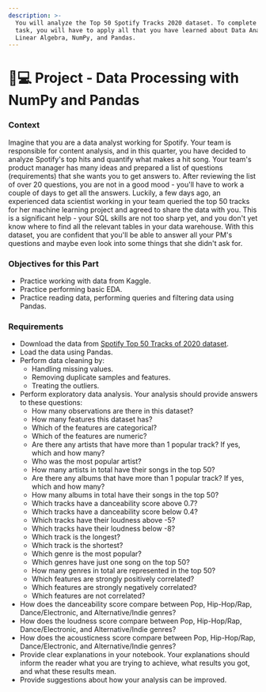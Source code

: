 ```yaml
---
description: >-
  You will analyze the Top 50 Spotify Tracks 2020 dataset. To complete this
  task, you will have to apply all that you have learned about Data Analysis,
  Linear Algebra, NumPy, and Pandas.
---
```


# 👨💻 Project - Data Processing with NumPy and Pandas

### Context <a href="#context" id="context"></a>

Imagine that you are a data analyst working for Spotify. Your team is responsible for content analysis, and in this quarter, you have decided to analyze Spotify's top hits and quantify what makes a hit song. Your team's product manager has many ideas and prepared a list of questions (requirements) that she wants you to get answers to. After reviewing the list of over 20 questions, you are not in a good mood - you'll have to work a couple of days to get all the answers. Luckily, a few days ago, an experienced data scientist working in your team queried the top 50 tracks for her machine learning project and agreed to share the data with you. This is a significant help - your SQL skills are not too sharp yet, and you don't yet know where to find all the relevant tables in your data warehouse. With this dataset, you are confident that you'll be able to answer all your PM's questions and maybe even look into some things that she didn't ask for.

### Objectives for this Part <a href="#objectives-for-this-part" id="objectives-for-this-part"></a>

* Practice working with data from Kaggle.
* Practice performing basic EDA.
* Practice reading data, performing queries and filtering data using Pandas.

### Requirements <a href="#requirements" id="requirements"></a>

* Download the data from [Spotify Top 50 Tracks of 2020 dataset](https://www.kaggle.com/atillacolak/top-50-spotify-tracks-2020).
* Load the data using Pandas.
* Perform data cleaning by:
  * Handling missing values.
  * Removing duplicate samples and features.
  * Treating the outliers.
* Perform exploratory data analysis. Your analysis should provide answers to these questions:
  * How many observations are there in this dataset?
  * How many features this dataset has?
  * Which of the features are categorical?
  * Which of the features are numeric?
  * Are there any artists that have more than 1 popular track? If yes, which and how many?
  * Who was the most popular artist?
  * How many artists in total have their songs in the top 50?
  * Are there any albums that have more than 1 popular track? If yes, which and how many?
  * How many albums in total have their songs in the top 50?
  * Which tracks have a danceability score above 0.7?
  * Which tracks have a danceability score below 0.4?
  * Which tracks have their loudness above -5?
  * Which tracks have their loudness below -8?
  * Which track is the longest?
  * Which track is the shortest?
  * Which genre is the most popular?
  * Which genres have just one song on the top 50?
  * How many genres in total are represented in the top 50?
  * Which features are strongly positively correlated?
  * Which features are strongly negatively correlated?
  * Which features are not correlated?
* How does the danceability score compare between Pop, Hip-Hop/Rap, Dance/Electronic, and Alternative/Indie genres?
* How does the loudness score compare between Pop, Hip-Hop/Rap, Dance/Electronic, and Alternative/Indie genres?
* How does the acousticness score compare between Pop, Hip-Hop/Rap, Dance/Electronic, and Alternative/Indie genres?
* Provide clear explanations in your notebook. Your explanations should inform the reader what you are trying to achieve, what results you got, and what these results mean.
* Provide suggestions about how your analysis can be improved.
